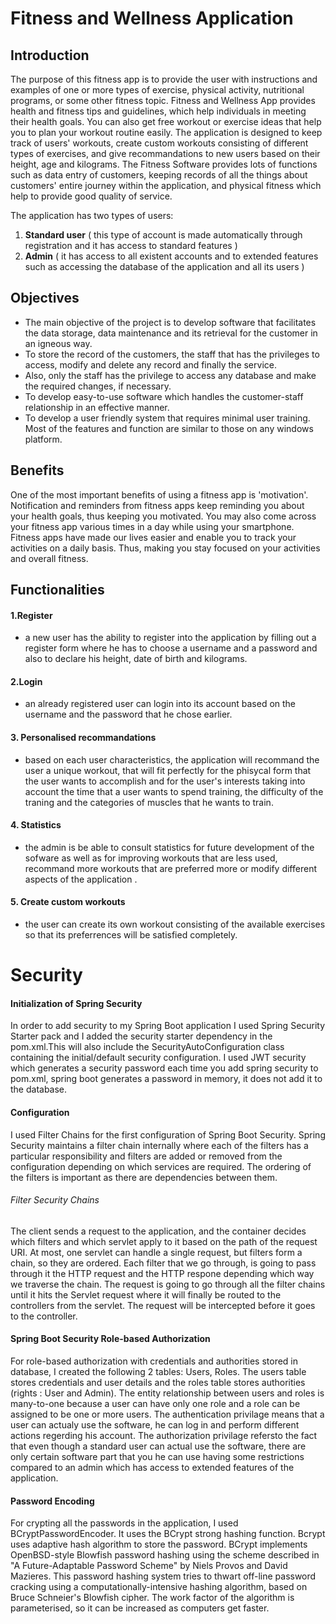 # Fitness and Wellness Application 

## Introduction

The purpose of this fitness app is to provide the user with instructions and examples of one or more types of exercise, physical activity, nutritional programs, or some other fitness topic.
Fitness and Wellness App provides health and fitness tips and guidelines, which help individuals in meeting their health goals. You can also get free workout or exercise ideas that help you to plan your workout routine easily.
The application is designed to keep track of users' workouts, create custom workouts consisting of different types of exercises, and give recommandations to new users based on their height, age and kilograms. 
The Fitness Software provides lots of functions such as data entry of customers, keeping records of all the things about customers' entire journey within the application, and physical fitness which help to provide good quality of service.

The application has two types of users:
1. **Standard user** ( this type of account is made automatically through registration and it has access to standard features )
2. **Admin** ( it has access to all existent accounts and to extended features such as accessing the database of the application and all its users )
## Objectives
- The main objective of the project is to develop software that facilitates the
data storage, data maintenance and its retrieval for the customer in an igneous way.
- To store the record of the customers, the staff that has the privileges to access, modify and delete any record and finally the service.
- Also, only the staff has the privilege to access any database and make the
required changes, if necessary.
- To develop easy-to-use software which handles the customer-staff
relationship in an effective manner.
- To develop a user friendly system that requires minimal user
training. Most of the features and function are similar to those on any windows platform.

## Benefits
One of the most important benefits of using a fitness app is 'motivation'. Notification and reminders from fitness apps keep reminding you about your health goals, thus keeping you motivated.
You may also come across your fitness app various times in a day while using your smartphone. Fitness apps have made our lives easier and enable you to track your activities on a daily basis. Thus, making you stay focused on your activities and overall fitness.

## Functionalities
#### 1.Register
- a new user has the ability to register into the application by filling out a register form where he has to choose a username and a password and also to declare his height, date of birth and kilograms.

#### 2.Login
- an already registered user can login into its account based on the username and the password that he chose earlier.

#### 3. Personalised recommandations
- based on each user characteristics, the application will recommand the user a unique workout, that will fit perfectly for the phisycal form that the user wants to accomplish and for the user's interests taking into account the time that a user wants to spend training, the difficulty of the traning and the categories of muscles that he wants to train.

#### 4. Statistics
- the admin is be able to consult statistics for future development of the sofware as well as for improving workouts that are less used, recommand more workouts that are preferred more or modify different aspects of the application .

#### 5. Create custom workouts
- the user can create its own workout consisting of the available exercises so that its preferrences will be satisfied completely. 

# Security
#### Initialization of Spring Security
In order to add security to my Spring Boot application I used Spring Security Starter pack and I added the security starter dependency in the pom.xml.This will also include the SecurityAutoConfiguration class containing the initial/default security configuration.
I used JWT security which generates a security password each time you add spring security to pom.xml, spring boot generates a password in memory, it does not add it to the database.

#### Configuration
I used Filter Chains for the first configuration of Spring Boot Security. Spring Security maintains a filter chain internally where each of the filters has a particular responsibility and filters are added or removed from the configuration depending on which services are required. The ordering of the filters is important as there are dependencies between them. 
###### Filter Security Chains
The client sends a request to the application, and the container decides which filters and which servlet apply to it based on the path of the request URI. At most, one servlet can handle a single request, but filters form a chain, so they are ordered.
Each filter that we go through, is going to pass through it the HTTP request and the HTTP respone depending which way we traverse the chain.
The request is going to go through all the filter chains until it hits the Servlet request
where it will finally be routed to the controllers from the servlet.
The request will be intercepted before it goes to the controller.

#### Spring Boot Security Role-based Authorization
For role-based authorization with credentials and authorities stored in database, I created the following 2 tables: Users, Roles. 
The users table stores credentials and user details and the roles table stores authorities (rights : User and Admin). The entity relationship between users and roles is many-to-one because a user can have only one role and a role can be assigned to be one or more users. 
The authentication privilage means that a user can actualy use the software, he can log in and perform different actions regerding his account.
The authorization privilage refersto the fact that even though a standard user can actual use the software, there are only certain software part that you he can use having some restrictions compared to an admin which has access to extended features of the application.

#### Password Encoding
For crypting all the passwords in the application, I used BCryptPasswordEncoder. It uses the BCrypt strong hashing function. Bcrypt uses adaptive hash algorithm to store the password.
BCrypt implements OpenBSD-style Blowfish password hashing using the scheme described in "A Future-Adaptable Password Scheme" by Niels Provos and David Mazieres.
This password hashing system tries to thwart off-line password cracking using a computationally-intensive hashing algorithm, based on Bruce Schneier's Blowfish cipher. The work factor of the algorithm is parameterised, so it can be increased as computers get faster.






